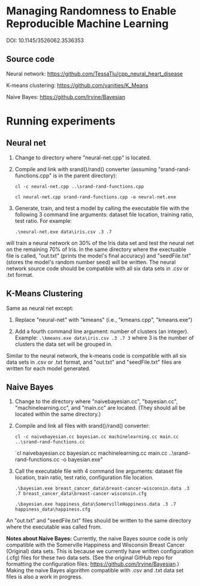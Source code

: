 # Managing Randomness to Enable Reproducible Machine Learning #

DOI: 10.1145/3526062.3536353


## Source code

Neural network: https://github.com/TessaTlu/cpp_neural_heart_disease

K-means clustering: https://github.com/vanities/K_Means

Naive Bayes: https://github.com/lrvine/Bayesian


# Running experiments

## Neural net

1. Change to directory where "neural-net.cpp" is located.
2. Compile and link with srand()/rand() converter (assuming "srand-rand-functions.cpp" is in the parent directory):

    `cl -c neural-net.cpp ..\srand-rand-functions.cpp`

    `cl neural-net.cpp srand-rand-functions.cpp -o neural-net.exe`

3. Generate, train, and test a model by calling the executable file with the following 3 command line arguments: dataset file location, training ratio, test ratio. For example:

    `.\neural-net.exe data\iris.csv .3 .7`

will train a neural network on 30% of the Iris data set and test the neural net on the remaining 70% of Iris. In the same directory where the exectuable file is called, "out.txt" (prints the model's final accuracy) and "seedFile.txt" (stores the model's random number seed) will be written. The neural network source code should be compatible with all six data sets in .csv or .txt format.


## K-Means Clustering

Same as neural net except:
1. Replace "neural-net" with "kmeans" (i.e., "kmeans.cpp", "kmeans.exe")

2. Add a fourth command line argument: number of clusters (an integer). Example:
    `.\kmeans.exe data\iris.csv .3 .7 3`
where 3 is the number of clusters the data set will be grouped in.

Similar to the neural network, the k-means code is compatible with all six data sets in .csv or .txt format, and "out.txt" and "seedFile.txt" files are written for each model generated.


## Naive Bayes

1. Change to the directory where "naivebayesian.cc", "bayesian.cc", "machinelearning.cc", and "main.cc" are located. (They should all be located within the same directory.)

2. Compile and link all files with srand()/rand() converter:

    `cl -c naivebayesian.cc bayesian.cc machinelearning.cc main.cc ..\srand-rand-functions.cc`

    `cl naivebayesian.cc bayesian.cc machinelearning.cc main.cc ..\srand-rand-functions.cc -o bayesian.exe"

3. Call the executable file with 4 command line arguments: dataset file location, train ratio, test ratio, configuration file location.

    `.\bayesian.exe breast_cancer_data\breast-cancer-wisconsin.data .3 .7 breast_cancer_data\breast-cancer-wisconsin.cfg`

    `.\bayesian.exe happiness_data\SomervilleHappiness.data .3 .7 happiness_data\happiness.cfg`

An "out.txt" and "seedFile.txt" files should be written to the same directory where the executable was called from.

**Notes about Naive Bayes:** Currently, the naive Bayes source code is only compatible with the Somerville Happiness and Wisconsin Breast Cancer (Original) data sets. This is because we currently have written configuration (.cfg) files for these two data sets. (See the original GitHub repo for formatting the configuration files: https://github.com/lrvine/Bayesian.) Making the naive Bayes algorithm compatible with .csv and .txt data set files is also a work in progress.
